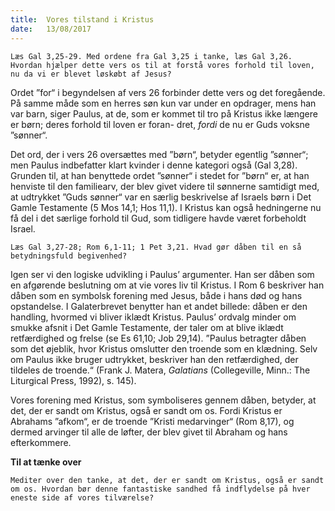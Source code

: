 ```yaml
---
title:  Vores tilstand i Kristus
date:   13/08/2017
---
```


`Læs Gal 3,25-29. Med ordene fra Gal 3,25 i tanke, læs Gal 3,26. Hvordan hjælper dette vers os til at forstå vores forhold til loven, nu da vi er blevet løskøbt af Jesus?`

Ordet ”for“ i begyndelsen af vers 26 forbinder dette vers og det foregående. På samme måde som en herres søn kun var under en opdrager, mens han var barn, siger Paulus, at de, som er kommet til tro på Kristus ikke længere er børn; deres forhold til loven er foran- dret, *fordi* de nu er Guds voksne ”sønner“.

Det ord, der i vers 26 oversættes med ”børn“, betyder egentlig ”sønner“; men Paulus indbefatter klart kvinder i denne kategori også (Gal 3,28). Grunden til, at han benyttede ordet ”sønner“ i stedet for ”børn“ er, at han henviste til den familiearv, der blev givet videre til sønnerne samtidigt med, at udtrykket ”Guds sønner“ var en særlig beskrivelse af Israels børn i Det Gamle Testamente (5 Mos 14,1; Hos 11,1). I Kristus kan også hedningerne nu få del i det særlige forhold til Gud, som tidligere havde været forbeholdt Israel.

`Læs Gal 3,27-28; Rom 6,1-11; 1 Pet 3,21. Hvad gør dåben til en så betydningsfuld begivenhed?`

Igen ser vi den logiske udvikling i Paulus’ argumenter. Han ser dåben som en afgørende beslutning om at vie vores liv til Kristus. I Rom 6 beskriver han dåben som en symbolsk forening med Jesus, både i hans død og hans opstandelse. I Galaterbrevet benytter han et andet billede: dåben er den handling, hvormed vi bliver iklædt Kristus. Paulus’ ordvalg minder om smukke afsnit i Det Gamle Testamente, der taler om at blive iklædt retfærdighed og frelse (se Es 61,10; Job 29,14). ”Paulus betragter dåben som det øjeblik, hvor Kristus omslutter den troende som en klædning. Selv om Paulus ikke bruger udtrykket, beskriver han den retfærdighed, der tildeles de troende.“ (Frank J. Matera, *Galatians* (Collegeville, Minn.: The Liturgical Press, 1992), s. 145).

Vores forening med Kristus, som symboliseres gennem dåben, betyder, at det, der er sandt om Kristus, også er sandt om os. Fordi Kristus er Abrahams ”afkom“, er de troende ”Kristi medarvinger“ (Rom 8,17), og dermed arvinger til alle de løfter, der blev givet til Abraham og hans efterkommere.

**Til at tænke over**

`Mediter over den tanke, at det, der er sandt om Kristus, også er sandt om os. Hvordan bør denne fantastiske sandhed få indflydelse på hver eneste side af vores tilværelse?`
